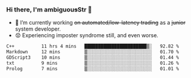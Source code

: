 ### Hi there, I'm ambiguou~~s~~Str 👋

<!--
**ambiguoustexture/ambiguoustexture** is a ✨ _special_ ✨ repository because its `README.md` (this file) appears on your GitHub profile.

Here are some ideas to get you started:
-->
- 🔭 I’m currently working ~~on automated/low-latency trading~~ as a ~~junior~~ system developer.
- :worried: Experiencing imposter syndrome still, and even worse.

<!--START_SECTION:waka-->

```txt
C++          11 hrs 4 mins   ███████████████████████▒░   92.82 %
Markdown     12 mins         ▒░░░░░░░░░░░░░░░░░░░░░░░░   01.70 %
GDScript3    10 mins         ▒░░░░░░░░░░░░░░░░░░░░░░░░   01.44 %
txt          9 mins          ▒░░░░░░░░░░░░░░░░░░░░░░░░   01.26 %
Prolog       7 mins          ▒░░░░░░░░░░░░░░░░░░░░░░░░   01.01 %
```

<!--END_SECTION:waka-->
